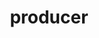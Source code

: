 ---
title: "producer"
id: tag.id
permalink: "/tags/producer"
videos: [2079,2080,2081,2082,2497,2546]
---